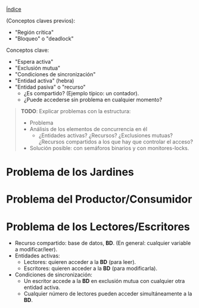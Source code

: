 [Índice](README.md)

(Conceptos claves previos):
- "Región crítica"
- "Bloqueo" o "deadlock"

Conceptos clave:
- "Espera activa"
- "Exclusión mutua"
- "Condiciones de sincronización"
- "Entidad activa" (hebra)
- "Entidad pasiva" o "recurso"
    - ¿Es compartido? (Ejemplo típico: un contador).
    - ¿Puede accederse sin problema en cualquier momento?

> **TODO**: Explicar problemas con la estructura:
> - Problema
> - Análisis de los elementos de concurrencia en él
>   - ¿Entidades activas? ¿Recursos? ¿Exclusiones mutuas? ¿Recursos compartidos a los que hay que
>                                                            controlar el acceso?
> - Solución posible: con semáforos binarios y con monitores-locks.

# Problema de los Jardines

# Problema del Productor/Consumidor

# Problema de los Lectores/Escritores
- Recurso compartido: base de datos, **BD**. (En general: cualquier variable a modificar/leer).
- Entidades activas:
    - Lectores: quieren acceder a la **BD** (para leer).
    - Escritores: quieren acceder a la **BD** (para modificarla).
- Condiciones de sincronización:
    - Un escritor accede a la **BD** en exclusión mutua con cualquier otra entidad activa.
    - Cualquier número de lectores pueden acceder simultáneamente a la **BD**.
